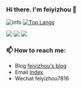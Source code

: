 <!--
### Hi there 👋
**feiyizhou/feiyizhou** is a ✨ _special_ ✨ repository because its `README.md` (this file) appears on your GitHub profile.

Here are some ideas to get you started:

- 🔭 I’m currently working on ...
- 🌱 I’m currently learning ...
- 👯 I’m looking to collaborate on ...
- 🤔 I’m looking for help with ...
- 💬 Ask me about ...
- 📫 How to reach me: ...
- 😄 Pronouns: ...
- ⚡ Fun fact: ...
-->

### Hi there. I'm feiyizhou 👋

![info](https://github-readme-stats.vercel.app/api?username=feiyizhou&hide_border=true&show_icons=true&number_format=long&border_radius=20&rank_icon=percentile&ring_color=75C3FD&hide=issues&include_all_commits=true&count_private=true&hide_title=true)
[![Top Langs](https://github-readme-stats.vercel.app/api/top-langs/?username=feiyizhou&hide_border=true&layout=compact&text_color=151515&bg_color=fefefe&hide_title=false&card_width=210&&hide=html,css)](https://github.com/feiyizhou)

<p>
<img src="http://github-profile-summary-cards.vercel.app/api/cards/profile-details?username=feiyizhou&theme=transparent" />
<img src="https://github-readme-streak-stats.herokuapp.com/?user=feiyizhou&hide_border=true&card_width=338&theme=transparent" />
<img src="http://github-profile-summary-cards.vercel.app/api/cards/stats?username=feiyizhou&theme=transparent" />
</p>

### 📫 How to reach me: 

- Blog [feiyizhou's blog](https://feiyizhou.github.io)
- Email [Index](1491877304@qq.com)
- Wechat feiyizhou7816
